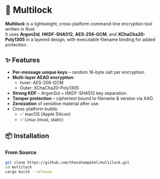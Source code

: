 # 🔐 Multilock

**Multilock** is a lightweight, cross-platform command-line encryption tool written in Rust.  
It uses **Argon2id**, **HKDF-SHA512**, **AES-256-GCM**, and **XChaCha20-Poly1305** in a layered design, with executable filename binding for added protection.

## ✨ Features
- **Per-message unique keys** – random 16-byte salt per encryption.
- **Multi-layer AEAD encryption**:
  - Inner: AES-256-GCM
  - Outer: XChaCha20-Poly1305
- **Strong KDF** – Argon2id + HKDF-SHA512 key separation.
- **Tamper protection** – ciphertext bound to filename & version via AAD.
- **Zeroization** of sensitive material after use.
- Cross-platform builds:
  - ✅ macOS (Apple Silicon)
  - ✅ Linux (musl, static)

## 📦 Installation
### From Source
```bash
git clone https://github.com/thesohampatel/multilock.git
cd multilock
cargo build --release